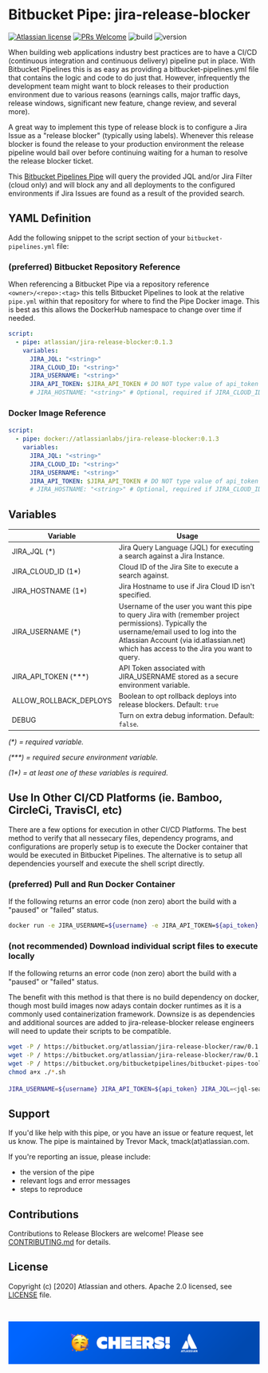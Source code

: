 # Bitbucket Pipe: jira-release-blocker
[![Atlassian license](https://img.shields.io/badge/license-Apache%202.0-blue.svg?style=flat-square)](LICENSE) [![PRs Welcome](https://img.shields.io/badge/PRs-welcome-brightgreen.svg?style=flat-square)](CONTRIBUTING.md) ![build](https://img.shields.io/bitbucket/pipelines/atlassian/jira-release-blocker) ![version](https://img.shields.io/docker/v/atlassianlabs/jira-release-blocker?sort=semver)

When building web applications industry best practices are to have a CI/CD (continuous integration and continuous delivery) pipeline put in place. With Bitbucket Pipelines this is as easy as providing a bitbucket-pipelines.yml file that contains the logic and code to do just that. However, infrequently the development team might want to block releases to their production environment due to various reasons (earnings calls, major traffic days, release windows, significant new feature, change review, and several more).

A great way to implement this type of release block is to configure a Jira Issue as a "release blocker" (typically using labels). Whenever this release blocker is found the release to your production environment the release pipeline would bail over before continuing waiting for a human to resolve the release blocker ticket.

This [Bitbucket Pipelines Pipe](https://bitbucket.org/product/features/pipelines/integrations) will query the provided JQL and/or Jira Filter (cloud only) and will block any and all deployments to the configured environments if Jira Issues are found as a result of the provided search.

## YAML Definition
Add the following snippet to the script section of your `bitbucket-pipelines.yml` file:

### (preferred) Bitbucket Repository Reference

When referencing a Bitbucket Pipe via a repository reference `<owner>/<repo>:<tag>` this tells Bitbucket Pipelines to look at the relative `pipe.yml` within that repository for where to find the Pipe Docker image. This is best as this allows the DockerHub namespace to change over time if needed.

```yaml
script:
  - pipe: atlassian/jira-release-blocker:0.1.3
    variables:
      JIRA_JQL: "<string>"
      JIRA_CLOUD_ID: "<string>"
      JIRA_USERNAME: "<string>"
      JIRA_API_TOKEN: $JIRA_API_TOKEN # DO NOT type value of api_token here, instead store as "secure" environment variable in pipelines settings
      # JIRA_HOSTNAME: "<string>" # Optional, required if JIRA_CLOUD_ID not specified
```

### Docker Image Reference

```yaml
script:
  - pipe: docker://atlassianlabs/jira-release-blocker:0.1.3
    variables:
      JIRA_JQL: "<string>"
      JIRA_CLOUD_ID: "<string>"
      JIRA_USERNAME: "<string>"
      JIRA_API_TOKEN: $JIRA_API_TOKEN # DO NOT type value of api_token here, instead store as "secure" environment variable in pipelines settings
      # JIRA_HOSTNAME: "<string>" # Optional, required if JIRA_CLOUD_ID not specified
```

## Variables

| Variable               | Usage                                                                        |
| ---------------------- | ---------------------------------------------------------------------------- |
| JIRA_JQL (*)           | Jira Query Language (JQL) for executing a search against a Jira Instance.    |
| JIRA_CLOUD_ID (1*)     | Cloud ID of the Jira Site to execute a search against.                       |
| JIRA_HOSTNAME (1*)     | Jira Hostname to use if Jira Cloud ID isn't specified.                       |
| JIRA_USERNAME (*)      | Username of the user you want this pipe to query Jira with (remember project permissions). Typically the username/email used to log into the Atlassian Account (via id.atlassian.net) which has access to the Jira you want to query.                        |
| JIRA_API_TOKEN (***)   | API Token associated with JIRA_USERNAME stored as a secure environment variable. |
| ALLOW_ROLLBACK_DEPLOYS | Boolean to opt rollback deploys into release blockers. Default: `true`           |
| DEBUG                  | Turn on extra debug information. Default: `false`.                               |

_(*) = required variable._

_(***) = required secure environment variable._

_(1*) = at least one of these variables is required._

## Use In Other CI/CD Platforms (ie. Bamboo, CircleCi, TravisCI, etc)
There are a few options for execution in other CI/CD Platforms. The best method to verify that all nessecary files, dependency programs, and configurations are properly setup is to execute the Docker container that would be executed in Bitbucket Pipelines. The alternative is to setup all dependencies yourself and execute the shell script directly.

### (preferred) Pull and Run Docker Container

If the following returns an error code (non zero) abort the build with a "paused" or "failed" status.

```bash
docker run -e JIRA_USERNAME=${username} -e JIRA_API_TOKEN=${api_token} -e JIRA_JQL=<jql-search-string> -e JIRA_HOSTNAME=<my-instance>.atlassian.net atlassianlabs/jira-release-blocker:0.1.3
```

### (not recommended) Download individual script files to execute locally

If the following returns an error code (non zero) abort the build with a "paused" or "failed" status.

The benefit with this method is that there is no build dependency on docker, though most build images now adays contain docker runtimes as it is a commonly used containerization framework. Downsize is as dependencies and additional sources are added to jira-release-blocker release engineers will need to update their scripts to be compatible.

```bash
wget -P / https://bitbucket.org/atlassian/jira-release-blocker/raw/0.1.3/src/release-blocker.sh
wget -P / https://bitbucket.org/atlassian/jira-release-blocker/raw/0.1.3/src/url-encoding.sh
wget -P / https://bitbucket.org/bitbucketpipelines/bitbucket-pipes-toolkit-bash/raw/0.6.0/common.sh
chmod a+x ./*.sh

JIRA_USERNAME=${username} JIRA_API_TOKEN=${api_token} JIRA_JQL=<jql-search-string> JIRA_HOSTNAME=<my-instance>.atlassian.net ./release-blocker.sh
```

## Support
If you'd like help with this pipe, or you have an issue or feature request, let us know.
The pipe is maintained by Trevor Mack, tmack(at)atlassian.com.

If you're reporting an issue, please include:

- the version of the pipe
- relevant logs and error messages
- steps to reproduce

## Contributions

Contributions to Release Blockers are welcome! Please see [CONTRIBUTING.md](CONTRIBUTING.md) for details. 

## License

Copyright (c) [2020] Atlassian and others.
Apache 2.0 licensed, see [LICENSE](LICENSE) file.

<br/>

[![With â¤ï¸ from Atlassian](https://raw.githubusercontent.com/atlassian-internal/oss-assets/master/banner-cheers.png)](https://www.atlassian.com)